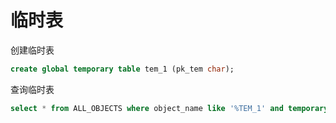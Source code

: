 # 临时表

创建临时表

```sql
create global temporary table tem_1 (pk_tem char);
```

查询临时表

```sql
select * from ALL_OBJECTS where object_name like '%TEM_1' and temporary = 'Y';
```
